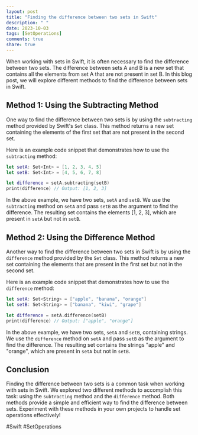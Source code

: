 ```yaml
---
layout: post
title: "Finding the difference between two sets in Swift"
description: " "
date: 2023-10-03
tags: [SetOperations]
comments: true
share: true
---
```


When working with sets in Swift, it is often necessary to find the difference between two sets. The difference between sets A and B is a new set that contains all the elements from set A that are not present in set B. In this blog post, we will explore different methods to find the difference between sets in Swift.

## Method 1: Using the Subtracting Method

One way to find the difference between two sets is by using the `subtracting` method provided by Swift's `Set` class. This method returns a new set containing the elements of the first set that are not present in the second set.

Here is an example code snippet that demonstrates how to use the `subtracting` method:

```swift
let setA: Set<Int> = [1, 2, 3, 4, 5]
let setB: Set<Int> = [4, 5, 6, 7, 8]

let difference = setA.subtracting(setB)
print(difference) // Output: [1, 2, 3]
```

In the above example, we have two sets, `setA` and `setB`. We use the `subtracting` method on `setA` and pass `setB` as the argument to find the difference. The resulting set contains the elements [1, 2, 3], which are present in `setA` but not in `setB`.

## Method 2: Using the Difference Method

Another way to find the difference between two sets in Swift is by using the `difference` method provided by the `Set` class. This method returns a new set containing the elements that are present in the first set but not in the second set.

Here is an example code snippet that demonstrates how to use the `difference` method:

```swift
let setA: Set<String> = ["apple", "banana", "orange"]
let setB: Set<String> = ["banana", "kiwi", "grape"]

let difference = setA.difference(setB)
print(difference) // Output: ["apple", "orange"]
```

In the above example, we have two sets, `setA` and `setB`, containing strings. We use the `difference` method on `setA` and pass `setB` as the argument to find the difference. The resulting set contains the strings "apple" and "orange", which are present in `setA` but not in `setB`.

## Conclusion

Finding the difference between two sets is a common task when working with sets in Swift. We explored two different methods to accomplish this task: using the `subtracting` method and the `difference` method. Both methods provide a simple and efficient way to find the difference between sets. Experiment with these methods in your own projects to handle set operations effectively!

#Swift #SetOperations